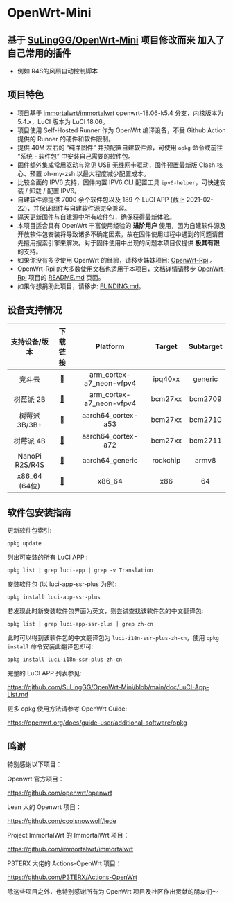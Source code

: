 # OpenWrt-Mini

## 基于 [SuLingGG/OpenWrt-Mini](https://github.com/SuLingGG/OpenWrt-Mini) 项目修改而来 加入了自己常用的插件 
- 例如 R4S的风扇自动控制脚本 
## 项目特色

- 项目基于 [immortalwrt/immortalwrt](https://github.com/immortalwrt/immortalwrt) openwrt-18.06-k5.4 分支，内核版本为 5.4.x，LuCI 版本为 LuCI 18.06。
- 项目使用 Self-Hosted Runner 作为 OpenWrt 编译设备，不受 Github Action 提供的 Runner 的硬件和软件限制。
- 提供 40M 左右的 “纯净固件” 并预配置自建软件源，可使用 `opkg` 命令或前往 “系统 - 软件包” 中安装自己需要的软件包。
- 固件额外集成常用驱动与常见 USB 无线网卡驱动，固件预置最新版 Clash 核心、预置 oh-my-zsh 以最大程度减少配置成本。
- 比较全面的 IPV6 支持，固件内置 IPV6 CLI 配置工具 `ipv6-helper`，可快速安装 / 卸载 / 配置 IPV6。
- 自建软件源提供 7000 余个软件包以及 189 个 LuCI APP (截止 2021-02-22)，并保证固件与自建软件源完全兼容。
- 隔天更新固件与自建源中所有软件包，确保获得最新体验。
- 本项目适合具有 OpenWrt 丰富使用经验的 **进阶用户** 使用，因为自建软件源及开放软件包安装将导致诸多不确定因素，故在固件使用过程中遇到的问题请首先擅用搜索引擎来解决。对于固件使用中出现的问题本项目仅提供 **极其有限** 的支持。
- 如果你没有多少使用 OpenWrt 的经验，请移步姊妹项目: [OpenWrt-Rpi](https://github.com/SuLingGG/OpenWrt-Rpi) 。
- OpenWrt-Rpi 的大多数使用文档也适用于本项目，文档详情请移步 [OpenWrt-Rpi](https://github.com/SuLingGG/OpenWrt-Rpi) 项目的 [README.md](https://github.com/SuLingGG/OpenWrt-Rpi/blob/main/README.md) 页面。
- 如果你想捐助此项目，请移步: [FUNDING.md](https://github.com/SuLingGG/OpenWrt-Mini/blob/main/FUNDING.md)。

## 设备支持情况

| 支持设备/版本  |                         下载链接                          |         Platform         |  Target  | Subtarget |
| :------------: | :-------------------------------------------------------: | :----------------------: | :------: | :-------: |
|     竞斗云     | [🔗](http://openwrt.cc/snapshots/targets/ipq40xx/generic/) | arm_cortex-a7_neon-vfpv4 | ipq40xx  |  generic  |
|   树莓派 2B    | [🔗](http://openwrt.cc/snapshots/targets/bcm27xx/bcm2709/) | arm_cortex-a7_neon-vfpv4 | bcm27xx  |  bcm2709  |
| 树莓派 3B/3B+  | [🔗](http://openwrt.cc/snapshots/targets/bcm27xx/bcm2710/) |    aarch64_cortex-a53    | bcm27xx  |  bcm2710  |
|   树莓派 4B    | [🔗](http://openwrt.cc/snapshots/targets/bcm27xx/bcm2711/) |    aarch64_cortex-a72    | bcm27xx  |  bcm2711  |
| NanoPi R2S/R4S | [🔗](http://openwrt.cc/snapshots/targets/rockchip/armv8/)  |     aarch64_generic      | rockchip |   armv8   |
| x86_64 (64位)  |     [🔗](http://openwrt.cc/snapshots/targets/x86/64/)      |          x86_64          |   x86    |    64     |

## 软件包安装指南

更新软件包索引:

```
opkg update
```

列出可安装的所有 LuCI APP :

```
opkg list | grep luci-app | grep -v Translation
```

安装软件包 (以 luci-app-ssr-plus 为例):

```
opkg install luci-app-ssr-plus
```

若发现此时新安装软件包界面为英文，则尝试查找该软件包的中文翻译包:

```
opkg list | grep luci-app-ssr-plus | grep zh-cn
```

此时可以得到该软件包的中文翻译包为 `luci-i18n-ssr-plus-zh-cn`，使用 `opkg install` 命令安装此翻译包即可:

```
opkg install luci-i18n-ssr-plus-zh-cn
```

完整的 LuCI APP 列表参见:

<https://github.com/SuLingGG/OpenWrt-Mini/blob/main/doc/LuCI-App-List.md>

更多 opkg 使用方法请参考 OpenWrt Guide:

<https://openwrt.org/docs/guide-user/additional-software/opkg>

## 鸣谢

特别感谢以下项目：

Openwrt 官方项目：

https://github.com/openwrt/openwrt

Lean 大的 Openwrt 项目：

https://github.com/coolsnowwolf/lede

Project ImmortalWrt 的 ImmortalWrt 项目：

https://github.com/immortalwrt/immortalwrt

P3TERX 大佬的 Actions-OpenWrt 项目：

https://github.com/P3TERX/Actions-OpenWrt

除这些项目之外，也特别感谢所有为 OpenWrt 项目及社区作出贡献的朋友们～

